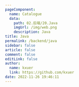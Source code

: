 ```yaml
---
pageComponent: 
  name: Catalogue
  data: 
    path: 02.后端/20.Java
    imgUrl: /img/web.png
    description: Java
title: Java
permalink: /backend/java
sidebar: false
article: false
comment: false
editLink: false
author: 
  name: kxuer
  link: https://github.com/kxuer
date: 2022-11-26 19:46:11
---
```

